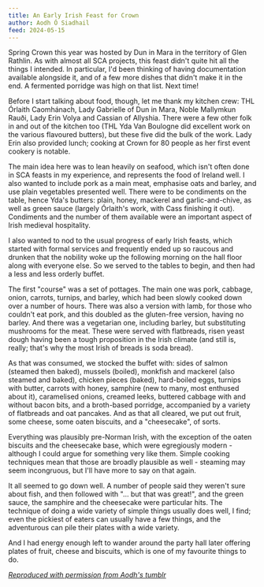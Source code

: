 ```yaml
---
title: An Early Irish Feast for Crown
author: Aodh Ó Siadhail
feed: 2024-05-15
---
```


Spring Crown this year was hosted by Dun in Mara in the territory of Glen Rathlin. As with almost all SCA projects, this feast didn't quite hit all the things I intended. In particular, I'd been thinking of having documentation available alongside it, and of a few more dishes that didn't make it in the end. A fermented porridge was high on that list. Next time!

Before I start talking about food, though, let me thank my kitchen crew: THL Órlaith Caomhánach, Lady Gabrielle of Dun in Mara, Noble Mallymkun Rauði, Lady Erin Volya and Cassian of Allyshia. There were a few other folk in and out of the kitchen too (THL Yda Van Boulogne did excellent work on the various flavoured butters), but these five did the bulk of the work. Lady Erin also provided lunch; cooking at Crown for 80 people as her first event cookery is notable.

The main idea here was to lean heavily on seafood, which isn't often done in SCA feasts in my experience, and represents the food of Ireland well. I also wanted to include pork as a main meat, emphasise oats and barley, and use plain vegetables presented well. There were to be condiments on the table, hence Yda's butters: plain, honey, mackerel and garlic-and-chive, as well as green sauce (largely Órlaith's work, with Cass finishing it out). Condiments and the number of them available were an important aspect of Irish medieval hospitality.

I also wanted to nod to the usual progress of early Irish feasts, which started with formal services and frequently ended up so raucous and drunken that the nobility woke up the following morning on the hall floor along with everyone else. So we served to the tables to begin, and then had a less and less orderly buffet.

The first "course" was a set of pottages. The main one was pork, cabbage, onion, carrots, turnips, and barley, which had been slowly cooked down over a number of hours. There was also a version with lamb, for those who couldn't eat pork, and this doubled as the gluten-free version, having no barley. And there was a vegetarian one, including barley, but substituting mushrooms for the meat. These were served with flatbreads, risen yeast dough having been a tough proposition in the Irish climate (and still is, really; that's why the most Irish of breads is soda bread).

As that was consumed, we stocked the buffet with: sides of salmon (steamed then baked), mussels (boiled), monkfish and mackerel (also steamed and baked), chicken pieces (baked), hard-boiled eggs, turnips with butter, carrots with honey, samphire (new to many, most enthused about it), caramelised onions, creamed leeks, buttered cabbage with and without bacon bits, and a broth-based porridge, accompanied by a variety of flatbreads and oat pancakes. And as that all cleared, we put out fruit, some cheese, some oaten biscuits, and a "cheesecake", of sorts.

Everything was plausibly pre-Norman Irish, with the exception of the oaten biscuits and the cheesecake base, which were egregiously modern - although I could argue for something very like them. Simple cooking techniques mean that those are broadly plausible as well - steaming may seem incongruous, but I'll have more to say on that again.

It all seemed to go down well. A number of people said they weren't sure about fish, and then followed with "… but that was great!", and the green sauce, the samphire and the cheesecake were particular hits. The technique of doing a wide variety of simple things usually does well, I find; even the pickiest of eaters can usually have a few things, and the adventurous can pile their plates with a wide variety.

And I had energy enough left to wander around the party hall later offering plates of fruit, cheese and biscuits, which is one of my favourite things to do.

_[Reproduced with permission from Aodh's tumblr](https://www.tumblr.com/thejoyofseax/747383229029515264/an-early-irish-feast-for-drachenwalds-spring)_
